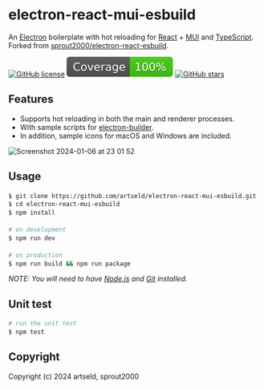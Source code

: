 # electron-react-mui-esbuild

An [Electron](https://www.electronjs.org/) boilerplate with hot reloading for [React](https://reactjs.org/) + [MUI](https://mui.com) and [TypeScript](https://www.typescriptlang.org/). Forked from [sprout2000/electron-react-esbuild](https://github.com/sprout2000/electron-react-esbuild).

[![GitHub license](https://img.shields.io/github/license/artseld/electron-react-mui-esbuild)](https://github.com/artseld/electron-react-mui-esbuild/blob/main/LICENSE.md)
![jest](./coverage/badge.svg)
[![GitHub stars](https://img.shields.io/github/stars/artseld/electron-react-mui-esbuild)](https://github.com/artseld/electron-react-mui-esbuild/stargazers)

## Features

- Supports hot reloading in both the main and renderer processes.
- With sample scripts for [electron-builder](https://www.electron.build/).
- In addition, sample icons for macOS and Windows are included.

<img width="804" alt="Screenshot 2024-01-06 at 23 01 52" src="https://github.com/artseld/electron-react-mui-esbuild/assets/1220734/8329fd0d-0dfa-4a0e-bdfb-102b147da67b">

## Usage

```sh
$ git clone https://github.com/artseld/electron-react-mui-esbuild.git
$ cd electron-react-mui-esbuild
$ npm install

# on development
$ npm run dev

# on production
$ npm run build && npm run package
```

_NOTE: You will need to have [Node.js](https://nodejs.org/) and [Git](https://git-scm.com/) installed._

## Unit test

```sh
# run the unit test
$ npm test
```

## Copyright

Copyright (c) 2024 artseld, sprout2000
